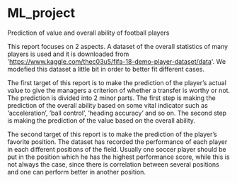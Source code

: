 # ML_project
Prediction of value and overall ability of football players

This report focuses on 2 aspects. A dataset of the overall statistics of many players is used and it is downloaded from 'https://www.kaggle.com/thec03u5/fifa-18-demo-player-dataset/data'. We modefied this dataset a little bit in order to better fit different cases.

The first target of this report is to make the prediction of the player’s actual value to give the managers a criterion of whether a transfer is worthy or not. The prediction is divided into 2 minor parts. The first step is making the prediction of the overall ability based on some vital indicator such as ‘acceleration’, ‘ball control’, ‘heading accuracy’ and so on. The second step is making the prediction of the value based on the overall ability.

The second target of this report is to make the prediction of the player’s favorite position. The dataset has recorded the performance of each player in each different positions of the field. Usually one soccer player should be put in the position which he has the highest performance score, while this is not always the case, since there is correlation between several positions and one can perform better in another position.
